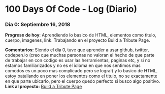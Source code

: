 # 100 Days Of Code - Log (Diario)

### Dia 0: Septiembre 16, 2018 

**Progreso de hoy**: Aprendiendo lo basico de HTML, elementos como titulo, cuerpo, imagenes, link. Trabajando en el proyecto Build a Tribute Page.

**Comentarios:** Siendo el dia 0, tuve que aprender a usar github, twitter, codepen.io (creo que muchas personas no valoran el hecho de que parte de trabajar en con codigo es usar las herramientas, paginas etc, y si no estamos familiarizados y no es el idioma en que nos sentimos mas comodos es un poco mas complicado pero se logra!) y lo basico de HTML, estoy batallando en poner los elementos como el titulo, no se exactamente en que parte ubicarlo, pero el cuerpo quedo perfecto si busco algo positivo.
**Link al proyecto:** [Build a Tribute Page](https://codepen.io/eli-perez-/project/full/XaNyYW/)
